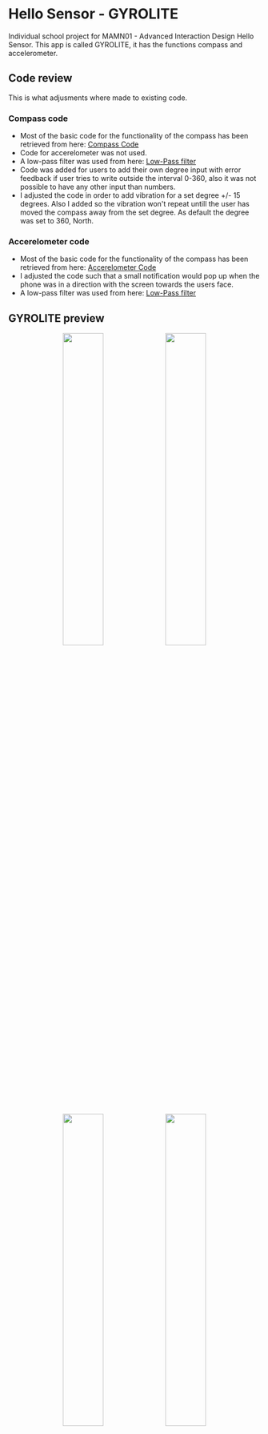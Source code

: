 # Hello Sensor - GYROLITE
Individual school project for MAMN01 - Advanced Interaction Design Hello Sensor. This app is called GYROLITE, it has the functions compass and accelerometer.


## Code review
This is what adjusments where made to existing code.

### Compass code
* Most of the basic code for the functionality of the compass has been retrieved from here: [Compass Code](https://www.wlsdevelop.com/index.php/en/blog?option=com_content&view=article&id=38)
* Code for accerelometer was not used.
* A low-pass filter was used from here: [Low-Pass filter](https://www.built.io/blog/applying-low-pass-filter-to-android-sensor-s-readings)
* Code was added for users to add their own degree input with error feedback if user tries to write outside the interval 0-360, also it was not possible to have any other input than numbers.
* I adjusted the code in order to add vibration for a set degree +/- 15 degrees. Also I added so the vibration won't repeat untill the user has moved the compass away from the set degree. As default the degree was set to 360, North.

### Accerelometer code
* Most of the basic code for the functionality of the compass has been retrieved from here: [Accerelometer Code](https://developer.android.com/reference/android/hardware/SensorManager.html)
* I adjusted the code such that a small notification would pop up when the phone was in a direction with the screen towards the users face.
* A low-pass filter was used from here: [Low-Pass filter](https://www.built.io/blog/applying-low-pass-filter-to-android-sensor-s-readings)

## GYROLITE preview
<p align="center"><img src="https://github.com/obakanue/gyrolite-hello-sensor/blob/master/Pictures/Skärmavbild%202019-04-10%20kl.%2000.54.40.png?raw=true" width=" 40%" height=" 40%"> <img src="https://github.com/obakanue/gyrolite-hello-sensor/blob/master/Pictures/Skärmavbild%202019-04-10%20kl.%2000.55.12.png?raw=true" width=" 40%" height=" 40%"> <img src="https://github.com/obakanue/gyrolite-hello-sensor/blob/master/Pictures/Skärmavbild%202019-04-10%20kl.%2000.57.04.png?raw=true" width=" 40%" height=" 40%"> <img src="https://github.com/obakanue/gyrolite-hello-sensor/blob/master/Pictures/Skärmavbild%202019-04-10%20kl.%2000.57.18.png?raw=true" width=" 40%" height=" 40%"> </p>
